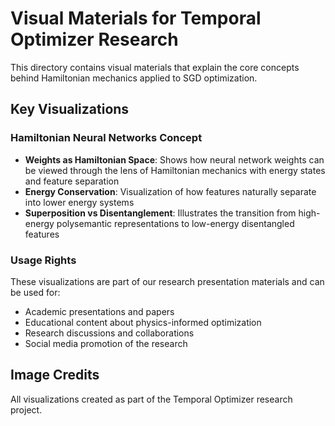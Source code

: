 # Visual Materials for Temporal Optimizer Research

This directory contains visual materials that explain the core concepts behind Hamiltonian mechanics applied to SGD optimization.

## Key Visualizations

### Hamiltonian Neural Networks Concept
- **Weights as Hamiltonian Space**: Shows how neural network weights can be viewed through the lens of Hamiltonian mechanics with energy states and feature separation
- **Energy Conservation**: Visualization of how features naturally separate into lower energy systems
- **Superposition vs Disentanglement**: Illustrates the transition from high-energy polysemantic representations to low-energy disentangled features

### Usage Rights
These visualizations are part of our research presentation materials and can be used for:
- Academic presentations and papers
- Educational content about physics-informed optimization
- Research discussions and collaborations
- Social media promotion of the research

## Image Credits
All visualizations created as part of the Temporal Optimizer research project.